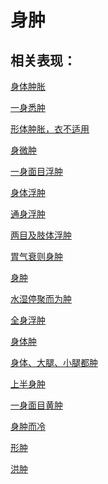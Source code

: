 # 身肿## 相关表现： [身体肿胀](https://www.gmzyjc.com/search/result?wd=身体肿胀)[一身悉肿](https://www.gmzyjc.com/search/result?wd=一身悉肿)[形体肿胀，衣不适用](https://www.gmzyjc.com/search/result?wd=形体肿胀，衣不适用)[身微肿](https://www.gmzyjc.com/search/result?wd=身微肿)[一身面目浮肿](https://www.gmzyjc.com/search/result?wd=一身面目浮肿)[身体浮肿](https://www.gmzyjc.com/search/result?wd=身体浮肿)[通身浮肿](https://www.gmzyjc.com/search/result?wd=通身浮肿)[两目及肢体浮肿](https://www.gmzyjc.com/search/result?wd=两目及肢体浮肿)[胃气衰则身肿](https://www.gmzyjc.com/search/result?wd=胃气衰则身肿)[身肿](https://www.gmzyjc.com/search/result?wd=身肿)[水湿停聚而为肿](https://www.gmzyjc.com/search/result?wd=水湿停聚而为肿)[全身浮肿](https://www.gmzyjc.com/search/result?wd=全身浮肿)[身体肿](https://www.gmzyjc.com/search/result?wd=身体肿)[身体、大腿、小腿都肿](https://www.gmzyjc.com/search/result?wd=身体、大腿、小腿都肿)[上半身肿](https://www.gmzyjc.com/search/result?wd=上半身肿)[一身面目黄肿](https://www.gmzyjc.com/search/result?wd=一身面目黄肿)[身肿而冷](https://www.gmzyjc.com/search/result?wd=身肿而冷)[形肿](https://www.gmzyjc.com/search/result?wd=形肿)[洪肿](https://www.gmzyjc.com/search/result?wd=洪肿)